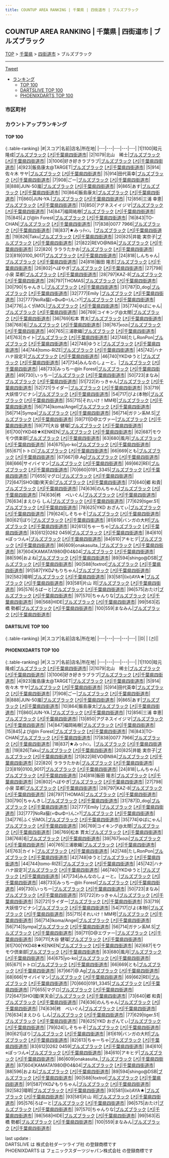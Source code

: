 ```yaml
---
title: COUNTUP AREA RANKING | 千葉県 | 四街道市 | ブルズブラック
---
```

## COUNTUP AREA RANKING | 千葉県 | 四街道市 | ブルズブラック

[TOP](/darts/rank/) > [千葉県](/darts/rank/千葉県/) > [四街道市](/darts/rank/千葉県/四街道市/) > ブルズブラック

___

<a href="https://twitter.com/share?ref_src=twsrc%5Etfw" data-text="COUNTUP AREA RANKING | 千葉県四街道市ブルズブラック" class="twitter-share-button" data-hashtags="DARTSLIVE,PHOENIXDARTS,darts,ダーツ" data-show-count="false">Tweet</a>

* [ランキング](#カウントアップランキング)
    * [TOP 100](#top-100)
    * [DARTSLIVE TOP 100](#dartslive-top-100)
    * [PHOENIXDARTS TOP 100](#phoenixdarts-top-100)

### 市区町村

<ul>

</ul>

### カウントアップランキング

#### TOP 100



{:.table-ranking}
|#|スコア|名前|店名|所在地|
|---|---|---|---|---|
|1|1100|<span class="rank-name-pd">畦元 隆成</span>|<a href="/darts/rank/shops/52377.html">ブルズブラック</a> <a href="https://vs.phoenixdarts.com/jp/shop/shopDetailInfo/s_52377?s_seq=52377">[↗]</a>|<a href="/darts/rank/千葉県/四街道市">千葉県四街道市</a>|
|2|1079|<span class="rank-name-pd">北山　稀士</span>|<a href="/darts/rank/shops/52377.html">ブルズブラック</a> <a href="https://vs.phoenixdarts.com/jp/shop/shopDetailInfo/s_52377?s_seq=52377">[↗]</a>|<a href="/darts/rank/千葉県/四街道市">千葉県四街道市</a>|
|3|1006|<span class="rank-name-pd">好き好きラブラブ</span>|<a href="/darts/rank/shops/52377.html">ブルズブラック</a> <a href="https://vs.phoenixdarts.com/jp/shop/shopDetailInfo/s_52377?s_seq=52377">[↗]</a>|<a href="/darts/rank/千葉県/四街道市">千葉県四街道市</a>|
|4|923|<span class="rank-name-pd">飯島康太@TARGET</span>|<a href="/darts/rank/shops/52377.html">ブルズブラック</a> <a href="https://vs.phoenixdarts.com/jp/shop/shopDetailInfo/s_52377?s_seq=52377">[↗]</a>|<a href="/darts/rank/千葉県/四街道市">千葉県四街道市</a>|
|5|914|<span class="rank-name-pd"><span class="pro-icon-pd"></span>佐々木 サヤ</span>|<a href="/darts/rank/shops/52377.html">ブルズブラック</a> <a href="https://vs.phoenixdarts.com/jp/shop/shopDetailInfo/s_52377?s_seq=52377">[↗]</a>|<a href="/darts/rank/千葉県/四街道市">千葉県四街道市</a>|
|5|914|<span class="rank-name-pd">田代英幸</span>|<a href="/darts/rank/shops/52377.html">ブルズブラック</a> <a href="https://vs.phoenixdarts.com/jp/shop/shopDetailInfo/s_52377?s_seq=52377">[↗]</a>|<a href="/darts/rank/千葉県/四街道市">千葉県四街道市</a>|
|7|908|<span class="rank-name-pd">ごー</span>|<a href="/darts/rank/shops/52377.html">ブルズブラック</a> <a href="https://vs.phoenixdarts.com/jp/shop/shopDetailInfo/s_52377?s_seq=52377">[↗]</a>|<a href="/darts/rank/千葉県/四街道市">千葉県四街道市</a>|
|8|888|<span class="rank-name-pd">JUN-50嵐</span>|<a href="/darts/rank/shops/52377.html">ブルズブラック</a> <a href="https://vs.phoenixdarts.com/jp/shop/shopDetailInfo/s_52377?s_seq=52377">[↗]</a>|<a href="/darts/rank/千葉県/四街道市">千葉県四街道市</a>|
|9|865|<span class="rank-name-pd">あす</span>|<a href="/darts/rank/shops/52377.html">ブルズブラック</a> <a href="https://vs.phoenixdarts.com/jp/shop/shopDetailInfo/s_52377?s_seq=52377">[↗]</a>|<a href="/darts/rank/千葉県/四街道市">千葉県四街道市</a>|
|10|864|<span class="rank-name-pd">飯島康太</span>|<a href="/darts/rank/shops/52377.html">ブルズブラック</a> <a href="https://vs.phoenixdarts.com/jp/shop/shopDetailInfo/s_52377?s_seq=52377">[↗]</a>|<a href="/darts/rank/千葉県/四街道市">千葉県四街道市</a>|
|11|860|<span class="rank-name-pd">JUN-YA.</span>|<a href="/darts/rank/shops/52377.html">ブルズブラック</a> <a href="https://vs.phoenixdarts.com/jp/shop/shopDetailInfo/s_52377?s_seq=52377">[↗]</a>|<a href="/darts/rank/千葉県/四街道市">千葉県四街道市</a>|
|12|856|<span class="rank-name-pd">三浦 幸恵</span>|<a href="/darts/rank/shops/52377.html">ブルズブラック</a> <a href="https://vs.phoenixdarts.com/jp/shop/shopDetailInfo/s_52377?s_seq=52377">[↗]</a>|<a href="/darts/rank/千葉県/四街道市">千葉県四街道市</a>|
|13|850|<span class="rank-name-pd">アグネスイイジマ</span>|<a href="/darts/rank/shops/52377.html">ブルズブラック</a> <a href="https://vs.phoenixdarts.com/jp/shop/shopDetailInfo/s_52377?s_seq=52377">[↗]</a>|<a href="/darts/rank/千葉県/四街道市">千葉県四街道市</a>|
|14|847|<span class="rank-name-pd">福岡祐樹</span>|<a href="/darts/rank/shops/52377.html">ブルズブラック</a> <a href="https://vs.phoenixdarts.com/jp/shop/shopDetailInfo/s_52377?s_seq=52377">[↗]</a>|<a href="/darts/rank/千葉県/四街道市">千葉県四街道市</a>|
|15|845|<span class="rank-name-pd">よぴ@In Forest</span>|<a href="/darts/rank/shops/52377.html">ブルズブラック</a> <a href="https://vs.phoenixdarts.com/jp/shop/shopDetailInfo/s_52377?s_seq=52377">[↗]</a>|<a href="/darts/rank/千葉県/四街道市">千葉県四街道市</a>|
|16|843|<span class="rank-name-pd">TO-CHAN</span>|<a href="/darts/rank/shops/52377.html">ブルズブラック</a> <a href="https://vs.phoenixdarts.com/jp/shop/shopDetailInfo/s_52377?s_seq=52377">[↗]</a>|<a href="/darts/rank/千葉県/四街道市">千葉県四街道市</a>|
|17|838|<span class="rank-name-pd">0077 7966</span>|<a href="/darts/rank/shops/52377.html">ブルズブラック</a> <a href="https://vs.phoenixdarts.com/jp/shop/shopDetailInfo/s_52377?s_seq=52377">[↗]</a>|<a href="/darts/rank/千葉県/四街道市">千葉県四街道市</a>|
|18|837|<span class="rank-name-pd">★みっﾁｬﾝ。</span>|<a href="/darts/rank/shops/52377.html">ブルズブラック</a> <a href="https://vs.phoenixdarts.com/jp/shop/shopDetailInfo/s_52377?s_seq=52377">[↗]</a>|<a href="/darts/rank/千葉県/四街道市">千葉県四街道市</a>|
|19|826|<span class="rank-name-pd">Taku</span>|<a href="/darts/rank/shops/52377.html">ブルズブラック</a> <a href="https://vs.phoenixdarts.com/jp/shop/shopDetailInfo/s_52377?s_seq=52377">[↗]</a>|<a href="/darts/rank/千葉県/四街道市">千葉県四街道市</a>|
|20|825|<span class="rank-name-pd"><span class="pro-icon-pd"></span>井能 実奈子</span>|<a href="/darts/rank/shops/52377.html">ブルズブラック</a> <a href="https://vs.phoenixdarts.com/jp/shop/shopDetailInfo/s_52377?s_seq=52377">[↗]</a>|<a href="/darts/rank/千葉県/四街道市">千葉県四街道市</a>|
|21|822|<span class="rank-name-pd">REVO@N9A</span>|<a href="/darts/rank/shops/52377.html">ブルズブラック</a> <a href="https://vs.phoenixdarts.com/jp/shop/shopDetailInfo/s_52377?s_seq=52377">[↗]</a>|<a href="/darts/rank/千葉県/四街道市">千葉県四街道市</a>|
|22|820|<span class="rank-name-pd"> ラララたかお</span>|<a href="/darts/rank/shops/52377.html">ブルズブラック</a> <a href="https://vs.phoenixdarts.com/jp/shop/shopDetailInfo/s_52377?s_seq=52377">[↗]</a>|<a href="/darts/rank/千葉県/四街道市">千葉県四街道市</a>|
|23|819|<span class="rank-name-pd">0100_9017</span>|<a href="/darts/rank/shops/52377.html">ブルズブラック</a> <a href="https://vs.phoenixdarts.com/jp/shop/shopDetailInfo/s_52377?s_seq=52377">[↗]</a>|<a href="/darts/rank/千葉県/四街道市">千葉県四街道市</a>|
|24|818|<span class="rank-name-pd">しんちゃん</span>|<a href="/darts/rank/shops/52377.html">ブルズブラック</a> <a href="https://vs.phoenixdarts.com/jp/shop/shopDetailInfo/s_52377?s_seq=52377">[↗]</a>|<a href="/darts/rank/千葉県/四街道市">千葉県四街道市</a>|
|24|818|<span class="rank-name-pd"><span class="pro-icon-pd"></span>飯田 隆志</span>|<a href="/darts/rank/shops/52377.html">ブルズブラック</a> <a href="https://vs.phoenixdarts.com/jp/shop/shopDetailInfo/s_52377?s_seq=52377">[↗]</a>|<a href="/darts/rank/千葉県/四街道市">千葉県四街道市</a>|
|26|802|<span class="rank-name-pd">へぼやぎ</span>|<a href="/darts/rank/shops/52377.html">ブルズブラック</a> <a href="https://vs.phoenixdarts.com/jp/shop/shopDetailInfo/s_52377?s_seq=52377">[↗]</a>|<a href="/darts/rank/千葉県/四街道市">千葉県四街道市</a>|
|27|798|<span class="rank-name-pd"><span class="pro-icon-pd"></span>小泉 菜都</span>|<a href="/darts/rank/shops/52377.html">ブルズブラック</a> <a href="https://vs.phoenixdarts.com/jp/shop/shopDetailInfo/s_52377?s_seq=52377">[↗]</a>|<a href="/darts/rank/千葉県/四街道市">千葉県四街道市</a>|
|28|797|<span class="rank-name-pd">KAZ-8</span>|<a href="/darts/rank/shops/52377.html">ブルズブラック</a> <a href="https://vs.phoenixdarts.com/jp/shop/shopDetailInfo/s_52377?s_seq=52377">[↗]</a>|<a href="/darts/rank/千葉県/四街道市">千葉県四街道市</a>|
|28|797|<span class="rank-name-pd">THOMAS</span>|<a href="/darts/rank/shops/52377.html">ブルズブラック</a> <a href="https://vs.phoenixdarts.com/jp/shop/shopDetailInfo/s_52377?s_seq=52377">[↗]</a>|<a href="/darts/rank/千葉県/四街道市">千葉県四街道市</a>|
|30|790|<span class="rank-name-pd">ちゃんきし</span>|<a href="/darts/rank/shops/52377.html">ブルズブラック</a> <a href="https://vs.phoenixdarts.com/jp/shop/shopDetailInfo/s_52377?s_seq=52377">[↗]</a>|<a href="/darts/rank/千葉県/四街道市">千葉県四街道市</a>|
|31|787|<span class="rank-name-pd">D_dog</span>|<a href="/darts/rank/shops/52377.html">ブルズブラック</a> <a href="https://vs.phoenixdarts.com/jp/shop/shopDetailInfo/s_52377?s_seq=52377">[↗]</a>|<a href="/darts/rank/千葉県/四街道市">千葉県四街道市</a>|
|32|777|<span class="rank-name-pd">Emily </span>|<a href="/darts/rank/shops/52377.html">ブルズブラック</a> <a href="https://vs.phoenixdarts.com/jp/shop/shopDetailInfo/s_52377?s_seq=52377">[↗]</a>|<a href="/darts/rank/千葉県/四街道市">千葉県四街道市</a>|
|32|777|<span class="rank-name-pd">NoRa猫(=ΦωΦ=)んﾆｬ?</span>|<a href="/darts/rank/shops/52377.html">ブルズブラック</a> <a href="https://vs.phoenixdarts.com/jp/shop/shopDetailInfo/s_52377?s_seq=52377">[↗]</a>|<a href="/darts/rank/千葉県/四街道市">千葉県四街道市</a>|
|34|776|<span class="rank-name-pd">ふく卐MOL</span>|<a href="/darts/rank/shops/52377.html">ブルズブラック</a> <a href="https://vs.phoenixdarts.com/jp/shop/shopDetailInfo/s_52377?s_seq=52377">[↗]</a>|<a href="/darts/rank/千葉県/四街道市">千葉県四街道市</a>|
|35|774|<span class="rank-name-pd">ゆばにゃん</span>|<a href="/darts/rank/shops/52377.html">ブルズブラック</a> <a href="https://vs.phoenixdarts.com/jp/shop/shopDetailInfo/s_52377?s_seq=52377">[↗]</a>|<a href="/darts/rank/千葉県/四街道市">千葉県四街道市</a>|
|36|769|<span class="rank-name-pd">コイキング@太閤</span>|<a href="/darts/rank/shops/52377.html">ブルズブラック</a> <a href="https://vs.phoenixdarts.com/jp/shop/shopDetailInfo/s_52377?s_seq=52377">[↗]</a>|<a href="/darts/rank/千葉県/四街道市">千葉県四街道市</a>|
|36|769|<span class="rank-name-pd"><span class="pro-icon-pd"></span>松本 貫太</span>|<a href="/darts/rank/shops/52377.html">ブルズブラック</a> <a href="https://vs.phoenixdarts.com/jp/shop/shopDetailInfo/s_52377?s_seq=52377">[↗]</a>|<a href="/darts/rank/千葉県/四街道市">千葉県四街道市</a>|
|38|768|<span class="rank-name-pd">毛</span>|<a href="/darts/rank/shops/52377.html">ブルズブラック</a> <a href="https://vs.phoenixdarts.com/jp/shop/shopDetailInfo/s_52377?s_seq=52377">[↗]</a>|<a href="/darts/rank/千葉県/四街道市">千葉県四街道市</a>|
|39|767|<span class="rank-name-pd">κοzι</span>|<a href="/darts/rank/shops/52377.html">ブルズブラック</a> <a href="https://vs.phoenixdarts.com/jp/shop/shopDetailInfo/s_52377?s_seq=52377">[↗]</a>|<a href="/darts/rank/千葉県/四街道市">千葉県四街道市</a>|
|40|765|<span class="rank-name-pd">三浦歌織</span>|<a href="/darts/rank/shops/52377.html">ブルズブラック</a> <a href="https://vs.phoenixdarts.com/jp/shop/shopDetailInfo/s_52377?s_seq=52377">[↗]</a>|<a href="/darts/rank/千葉県/四街道市">千葉県四街道市</a>|
|41|763|<span class="rank-name-pd">カイト</span>|<a href="/darts/rank/shops/52377.html">ブルズブラック</a> <a href="https://vs.phoenixdarts.com/jp/shop/shopDetailInfo/s_52377?s_seq=52377">[↗]</a>|<a href="/darts/rank/千葉県/四街道市">千葉県四街道市</a>|
|42|748|<span class="rank-name-pd">たしRonPon</span>|<a href="/darts/rank/shops/52377.html">ブルズブラック</a> <a href="https://vs.phoenixdarts.com/jp/shop/shopDetailInfo/s_52377?s_seq=52377">[↗]</a>|<a href="/darts/rank/千葉県/四街道市">千葉県四街道市</a>|
|42|748|<span class="rank-name-pd">ゆうと</span>|<a href="/darts/rank/shops/52377.html">ブルズブラック</a> <a href="https://vs.phoenixdarts.com/jp/shop/shopDetailInfo/s_52377?s_seq=52377">[↗]</a>|<a href="/darts/rank/千葉県/四街道市">千葉県四街道市</a>|
|44|744|<span class="rank-name-pd">tomo-RIZE</span>|<a href="/darts/rank/shops/52377.html">ブルズブラック</a> <a href="https://vs.phoenixdarts.com/jp/shop/shopDetailInfo/s_52377?s_seq=52377">[↗]</a>|<a href="/darts/rank/千葉県/四街道市">千葉県四街道市</a>|
|45|742|<span class="rank-name-pd">ハナハナ設定3</span>|<a href="/darts/rank/shops/52377.html">ブルズブラック</a> <a href="https://vs.phoenixdarts.com/jp/shop/shopDetailInfo/s_52377?s_seq=52377">[↗]</a>|<a href="/darts/rank/千葉県/四街道市">千葉県四街道市</a>|
|46|740|<span class="rank-name-pd">YKDゆうと</span>|<a href="/darts/rank/shops/52377.html">ブルズブラック</a> <a href="https://vs.phoenixdarts.com/jp/shop/shopDetailInfo/s_52377?s_seq=52377">[↗]</a>|<a href="/darts/rank/千葉県/四街道市">千葉県四街道市</a>|
|47|734|<span class="rank-name-pd">みんなのしょーと。</span>|<a href="/darts/rank/shops/52377.html">ブルズブラック</a> <a href="https://vs.phoenixdarts.com/jp/shop/shopDetailInfo/s_52377?s_seq=52377">[↗]</a>|<a href="/darts/rank/千葉県/四街道市">千葉県四街道市</a>|
|48|733|<span class="rank-name-pd">みっちー@In Forest</span>|<a href="/darts/rank/shops/52377.html">ブルズブラック</a> <a href="https://vs.phoenixdarts.com/jp/shop/shopDetailInfo/s_52377?s_seq=52377">[↗]</a>|<a href="/darts/rank/千葉県/四街道市">千葉県四街道市</a>|
|49|730|<span class="rank-name-pd">いっちー</span>|<a href="/darts/rank/shops/52377.html">ブルズブラック</a> <a href="https://vs.phoenixdarts.com/jp/shop/shopDetailInfo/s_52377?s_seq=52377">[↗]</a>|<a href="/darts/rank/千葉県/四街道市">千葉県四街道市</a>|
|50|723|<span class="rank-name-pd">まなみ</span>|<a href="/darts/rank/shops/52377.html">ブルズブラック</a> <a href="https://vs.phoenixdarts.com/jp/shop/shopDetailInfo/s_52377?s_seq=52377">[↗]</a>|<a href="/darts/rank/千葉県/四街道市">千葉県四街道市</a>|
|51|722|<span class="rank-name-pd">わっきゃん</span>|<a href="/darts/rank/shops/52377.html">ブルズブラック</a> <a href="https://vs.phoenixdarts.com/jp/shop/shopDetailInfo/s_52377?s_seq=52377">[↗]</a>|<a href="/darts/rank/千葉県/四街道市">千葉県四街道市</a>|
|52|721|<span class="rank-name-pd">ライダー</span>|<a href="/darts/rank/shops/52377.html">ブルズブラック</a> <a href="https://vs.phoenixdarts.com/jp/shop/shopDetailInfo/s_52377?s_seq=52377">[↗]</a>|<a href="/darts/rank/千葉県/四街道市">千葉県四街道市</a>|
|53|719|<span class="rank-name-pd">大妖怪ワビナシ</span>|<a href="/darts/rank/shops/52377.html">ブルズブラック</a> <a href="https://vs.phoenixdarts.com/jp/shop/shopDetailInfo/s_52377?s_seq=52377">[↗]</a>|<a href="/darts/rank/千葉県/四街道市">千葉県四街道市</a>|
|54|717|<span class="rank-name-pd">ぴよ(本物)</span>|<a href="/darts/rank/shops/52377.html">ブルズブラック</a> <a href="https://vs.phoenixdarts.com/jp/shop/shopDetailInfo/s_52377?s_seq=52377">[↗]</a>|<a href="/darts/rank/千葉県/四街道市">千葉県四街道市</a>|
|55|715|<span class="rank-name-pd">それいけ！MM号</span>|<a href="/darts/rank/shops/52377.html">ブルズブラック</a> <a href="https://vs.phoenixdarts.com/jp/shop/shopDetailInfo/s_52377?s_seq=52377">[↗]</a>|<a href="/darts/rank/千葉県/四街道市">千葉県四街道市</a>|
|56|714|<span class="rank-name-pd">Ikoma/Angel</span>|<a href="/darts/rank/shops/52377.html">ブルズブラック</a> <a href="https://vs.phoenixdarts.com/jp/shop/shopDetailInfo/s_52377?s_seq=52377">[↗]</a>|<a href="/darts/rank/千葉県/四街道市">千葉県四街道市</a>|
|56|714|<span class="rank-name-pd">Sympa</span>|<a href="/darts/rank/shops/52377.html">ブルズブラック</a> <a href="https://vs.phoenixdarts.com/jp/shop/shopDetailInfo/s_52377?s_seq=52377">[↗]</a>|<a href="/darts/rank/千葉県/四街道市">千葉県四街道市</a>|
|56|714|<span class="rank-name-pd">ガテン系M.S</span>|<a href="/darts/rank/shops/52377.html">ブルズブラック</a> <a href="https://vs.phoenixdarts.com/jp/shop/shopDetailInfo/s_52377?s_seq=52377">[↗]</a>|<a href="/darts/rank/千葉県/四街道市">千葉県四街道市</a>|
|59|711|<span class="rank-name-pd">D@エヴァー</span>|<a href="/darts/rank/shops/52377.html">ブルズブラック</a> <a href="https://vs.phoenixdarts.com/jp/shop/shopDetailInfo/s_52377?s_seq=52377">[↗]</a>|<a href="/darts/rank/千葉県/四街道市">千葉県四街道市</a>|
|59|711|<span class="rank-name-pd">大谷 健瑠</span>|<a href="/darts/rank/shops/52377.html">ブルズブラック</a> <a href="https://vs.phoenixdarts.com/jp/shop/shopDetailInfo/s_52377?s_seq=52377">[↗]</a>|<a href="/darts/rank/千葉県/四街道市">千葉県四街道市</a>|
|61|700|<span class="rank-name-pd">YKD48★KENKEN</span>|<a href="/darts/rank/shops/52377.html">ブルズブラック</a> <a href="https://vs.phoenixdarts.com/jp/shop/shopDetailInfo/s_52377?s_seq=52377">[↗]</a>|<a href="/darts/rank/千葉県/四街道市">千葉県四街道市</a>|
|62|687|<span class="rank-name-pd">モウモウ倶楽部</span>|<a href="/darts/rank/shops/52377.html">ブルズブラック</a> <a href="https://vs.phoenixdarts.com/jp/shop/shopDetailInfo/s_52377?s_seq=52377">[↗]</a>|<a href="/darts/rank/千葉県/四街道市">千葉県四街道市</a>|
|63|680|<span class="rank-name-pd">風月</span>|<a href="/darts/rank/shops/52377.html">ブルズブラック</a> <a href="https://vs.phoenixdarts.com/jp/shop/shopDetailInfo/s_52377?s_seq=52377">[↗]</a>|<a href="/darts/rank/千葉県/四街道市">千葉県四街道市</a>|
|64|675|<span class="rank-name-pd">yo-ko</span>|<a href="/darts/rank/shops/52377.html">ブルズブラック</a> <a href="https://vs.phoenixdarts.com/jp/shop/shopDetailInfo/s_52377?s_seq=52377">[↗]</a>|<a href="/darts/rank/千葉県/四街道市">千葉県四街道市</a>|
|65|671|<span class="rank-name-pd">トトロ</span>|<a href="/darts/rank/shops/52377.html">ブルズブラック</a> <a href="https://vs.phoenixdarts.com/jp/shop/shopDetailInfo/s_52377?s_seq=52377">[↗]</a>|<a href="/darts/rank/千葉県/四街道市">千葉県四街道市</a>|
|66|669|<span class="rank-name-pd">とも</span>|<a href="/darts/rank/shops/52377.html">ブルズブラック</a> <a href="https://vs.phoenixdarts.com/jp/shop/shopDetailInfo/s_52377?s_seq=52377">[↗]</a>|<a href="/darts/rank/千葉県/四街道市">千葉県四街道市</a>|
|67|667|<span class="rank-name-pd">@.Ag</span>|<a href="/darts/rank/shops/52377.html">ブルズブラック</a> <a href="https://vs.phoenixdarts.com/jp/shop/shopDetailInfo/s_52377?s_seq=52377">[↗]</a>|<a href="/darts/rank/千葉県/四街道市">千葉県四街道市</a>|
|68|666|<span class="rank-name-pd">サイバイマン</span>|<a href="/darts/rank/shops/52377.html">ブルズブラック</a> <a href="https://vs.phoenixdarts.com/jp/shop/shopDetailInfo/s_52377?s_seq=52377">[↗]</a>|<a href="/darts/rank/千葉県/四街道市">千葉県四街道市</a>|
|69|662|<span class="rank-name-pd">REI</span>|<a href="/darts/rank/shops/52377.html">ブルズブラック</a> <a href="https://vs.phoenixdarts.com/jp/shop/shopDetailInfo/s_52377?s_seq=52377">[↗]</a>|<a href="/darts/rank/千葉県/四街道市">千葉県四街道市</a>|
|70|660|<span class="rank-name-pd">0191_3345</span>|<a href="/darts/rank/shops/52377.html">ブルズブラック</a> <a href="https://vs.phoenixdarts.com/jp/shop/shopDetailInfo/s_52377?s_seq=52377">[↗]</a>|<a href="/darts/rank/千葉県/四街道市">千葉県四街道市</a>|
|71|655|<span class="rank-name-pd">マグロ</span>|<a href="/darts/rank/shops/52377.html">ブルズブラック</a> <a href="https://vs.phoenixdarts.com/jp/shop/shopDetailInfo/s_52377?s_seq=52377">[↗]</a>|<a href="/darts/rank/千葉県/四街道市">千葉県四街道市</a>|
|72|647|<span class="rank-name-pd">SHO(國)笑天会</span>|<a href="/darts/rank/shops/52377.html">ブルズブラック</a> <a href="https://vs.phoenixdarts.com/jp/shop/shopDetailInfo/s_52377?s_seq=52377">[↗]</a>|<a href="/darts/rank/千葉県/四街道市">千葉県四街道市</a>|
|73|640|<span class="rank-name-pd">郷 和貴</span>|<a href="/darts/rank/shops/52377.html">ブルズブラック</a> <a href="https://vs.phoenixdarts.com/jp/shop/shopDetailInfo/s_52377?s_seq=52377">[↗]</a>|<a href="/darts/rank/千葉県/四街道市">千葉県四街道市</a>|
|74|636|<span class="rank-name-pd">のんちゃん</span>|<a href="/darts/rank/shops/52377.html">ブルズブラック</a> <a href="https://vs.phoenixdarts.com/jp/shop/shopDetailInfo/s_52377?s_seq=52377">[↗]</a>|<a href="/darts/rank/千葉県/四街道市">千葉県四街道市</a>|
|74|636|<span class="rank-name-pd">柊　べいぐん</span>|<a href="/darts/rank/shops/52377.html">ブルズブラック</a> <a href="https://vs.phoenixdarts.com/jp/shop/shopDetailInfo/s_52377?s_seq=52377">[↗]</a>|<a href="/darts/rank/千葉県/四街道市">千葉県四街道市</a>|
|76|634|<span class="rank-name-pd">まえひら しん</span>|<a href="/darts/rank/shops/52377.html">ブルズブラック</a> <a href="https://vs.phoenixdarts.com/jp/shop/shopDetailInfo/s_52377?s_seq=52377">[↗]</a>|<a href="/darts/rank/千葉県/四街道市">千葉県四街道市</a>|
|77|629|<span class="rank-name-pd">tiger.51</span>|<a href="/darts/rank/shops/52377.html">ブルズブラック</a> <a href="https://vs.phoenixdarts.com/jp/shop/shopDetailInfo/s_52377?s_seq=52377">[↗]</a>|<a href="/darts/rank/千葉県/四街道市">千葉県四街道市</a>|
|78|625|<span class="rank-name-pd">YKD おざんてぃ</span>|<a href="/darts/rank/shops/52377.html">ブルズブラック</a> <a href="https://vs.phoenixdarts.com/jp/shop/shopDetailInfo/s_52377?s_seq=52377">[↗]</a>|<a href="/darts/rank/千葉県/四街道市">千葉県四街道市</a>|
|79|624|<span class="rank-name-pd">しそちゃそ</span>|<a href="/darts/rank/shops/52377.html">ブルズブラック</a> <a href="https://vs.phoenixdarts.com/jp/shop/shopDetailInfo/s_52377?s_seq=52377">[↗]</a>|<a href="/darts/rank/千葉県/四街道市">千葉県四街道市</a>|
|80|621|<span class="rank-name-pd">ぼり</span>|<a href="/darts/rank/shops/52377.html">ブルズブラック</a> <a href="https://vs.phoenixdarts.com/jp/shop/shopDetailInfo/s_52377?s_seq=52377">[↗]</a>|<a href="/darts/rank/千葉県/四街道市">千葉県四街道市</a>|
|81|619|<span class="rank-name-pd">バンガの大村</span>|<a href="/darts/rank/shops/52377.html">ブルズブラック</a> <a href="https://vs.phoenixdarts.com/jp/shop/shopDetailInfo/s_52377?s_seq=52377">[↗]</a>|<a href="/darts/rank/千葉県/四街道市">千葉県四街道市</a>|
|82|613|<span class="rank-name-pd">ちゃーちゃ</span>|<a href="/darts/rank/shops/52377.html">ブルズブラック</a> <a href="https://vs.phoenixdarts.com/jp/shop/shopDetailInfo/s_52377?s_seq=52377">[↗]</a>|<a href="/darts/rank/千葉県/四街道市">千葉県四街道市</a>|
|83|612|<span class="rank-name-pd">0262 0459</span>|<a href="/darts/rank/shops/52377.html">ブルズブラック</a> <a href="https://vs.phoenixdarts.com/jp/shop/shopDetailInfo/s_52377?s_seq=52377">[↗]</a>|<a href="/darts/rank/千葉県/四街道市">千葉県四街道市</a>|
|84|610|<span class="rank-name-pd">⭐︎ぽっつん⭐︎</span>|<a href="/darts/rank/shops/52377.html">ブルズブラック</a> <a href="https://vs.phoenixdarts.com/jp/shop/shopDetailInfo/s_52377?s_seq=52377">[↗]</a>|<a href="/darts/rank/千葉県/四街道市">千葉県四街道市</a>|
|84|610|<span class="rank-name-pd">アキヒデ</span>|<a href="/darts/rank/shops/52377.html">ブルズブラック</a> <a href="https://vs.phoenixdarts.com/jp/shop/shopDetailInfo/s_52377?s_seq=52377">[↗]</a>|<a href="/darts/rank/千葉県/四街道市">千葉県四街道市</a>|
|86|609|<span class="rank-name-pd">onakasuita_</span>|<a href="/darts/rank/shops/52377.html">ブルズブラック</a> <a href="https://vs.phoenixdarts.com/jp/shop/shopDetailInfo/s_52377?s_seq=52377">[↗]</a>|<a href="/darts/rank/千葉県/四街道市">千葉県四街道市</a>|
|87|604|<span class="rank-name-pd">KAMATA1980@04&amp;04</span>|<a href="/darts/rank/shops/52377.html">ブルズブラック</a> <a href="https://vs.phoenixdarts.com/jp/shop/shopDetailInfo/s_52377?s_seq=52377">[↗]</a>|<a href="/darts/rank/千葉県/四街道市">千葉県四街道市</a>|
|88|596|<span class="rank-name-pd">およね</span>|<a href="/darts/rank/shops/52377.html">ブルズブラック</a> <a href="https://vs.phoenixdarts.com/jp/shop/shopDetailInfo/s_52377?s_seq=52377">[↗]</a>|<a href="/darts/rank/千葉県/四街道市">千葉県四街道市</a>|
|89|594|<span class="rank-name-pd">shingo@DSB</span>|<a href="/darts/rank/shops/52377.html">ブルズブラック</a> <a href="https://vs.phoenixdarts.com/jp/shop/shopDetailInfo/s_52377?s_seq=52377">[↗]</a>|<a href="/darts/rank/千葉県/四街道市">千葉県四街道市</a>|
|90|588|<span class="rank-name-pd">foxtrot</span>|<a href="/darts/rank/shops/52377.html">ブルズブラック</a> <a href="https://vs.phoenixdarts.com/jp/shop/shopDetailInfo/s_52377?s_seq=52377">[↗]</a>|<a href="/darts/rank/千葉県/四街道市">千葉県四街道市</a>|
|91|587|<span class="rank-name-pd">YKD♪もりちゃん</span>|<a href="/darts/rank/shops/52377.html">ブルズブラック</a> <a href="https://vs.phoenixdarts.com/jp/shop/shopDetailInfo/s_52377?s_seq=52377">[↗]</a>|<a href="/darts/rank/千葉県/四街道市">千葉県四街道市</a>|
|92|582|<span class="rank-name-pd">晴明</span>|<a href="/darts/rank/shops/52377.html">ブルズブラック</a> <a href="https://vs.phoenixdarts.com/jp/shop/shopDetailInfo/s_52377?s_seq=52377">[↗]</a>|<a href="/darts/rank/千葉県/四街道市">千葉県四街道市</a>|
|93|581|<span class="rank-name-pd">(ixi)AYA★</span>|<a href="/darts/rank/shops/52377.html">ブルズブラック</a> <a href="https://vs.phoenixdarts.com/jp/shop/shopDetailInfo/s_52377?s_seq=52377">[↗]</a>|<a href="/darts/rank/千葉県/四街道市">千葉県四街道市</a>|
|93|581|<span class="rank-name-pd">片山 司</span>|<a href="/darts/rank/shops/52377.html">ブルズブラック</a> <a href="https://vs.phoenixdarts.com/jp/shop/shopDetailInfo/s_52377?s_seq=52377">[↗]</a>|<a href="/darts/rank/千葉県/四街道市">千葉県四街道市</a>|
|95|576|<span class="rank-name-pd">ろばーと</span>|<a href="/darts/rank/shops/52377.html">ブルズブラック</a> <a href="https://vs.phoenixdarts.com/jp/shop/shopDetailInfo/s_52377?s_seq=52377">[↗]</a>|<a href="/darts/rank/千葉県/四街道市">千葉県四街道市</a>|
|96|575|<span class="rank-name-pd">おたけ</span>|<a href="/darts/rank/shops/52377.html">ブルズブラック</a> <a href="https://vs.phoenixdarts.com/jp/shop/shopDetailInfo/s_52377?s_seq=52377">[↗]</a>|<a href="/darts/rank/千葉県/四街道市">千葉県四街道市</a>|
|97|570|<span class="rank-name-pd">ちゃんりな</span>|<a href="/darts/rank/shops/52377.html">ブルズブラック</a> <a href="https://vs.phoenixdarts.com/jp/shop/shopDetailInfo/s_52377?s_seq=52377">[↗]</a>|<a href="/darts/rank/千葉県/四街道市">千葉県四街道市</a>|
|98|568|<span class="rank-name-pd">HIDE</span>|<a href="/darts/rank/shops/52377.html">ブルズブラック</a> <a href="https://vs.phoenixdarts.com/jp/shop/shopDetailInfo/s_52377?s_seq=52377">[↗]</a>|<a href="/darts/rank/千葉県/四街道市">千葉県四街道市</a>|
|99|563|<span class="rank-name-pd"><span class="pro-icon-pd"></span>石橋 勢都</span>|<a href="/darts/rank/shops/52377.html">ブルズブラック</a> <a href="https://vs.phoenixdarts.com/jp/shop/shopDetailInfo/s_52377?s_seq=52377">[↗]</a>|<a href="/darts/rank/千葉県/四街道市">千葉県四街道市</a>|
|100|559|<span class="rank-name-pd">まなみん</span>|<a href="/darts/rank/shops/52377.html">ブルズブラック</a> <a href="https://vs.phoenixdarts.com/jp/shop/shopDetailInfo/s_52377?s_seq=52377">[↗]</a>|<a href="/darts/rank/千葉県/四街道市">千葉県四街道市</a>|


#### DARTSLIVE TOP 100



{:.table-ranking}
|#|スコア|名前|店名|所在地|
|---|---|---|---|---|
||0|<span class="rank-name-dl"> </span>|<a href="/darts/rank/shops/.html"></a> <a href="">[↗]</a>|<a href="/darts/rank//"></a>|


#### PHOENIXDARTS TOP 100



{:.table-ranking}
|#|スコア|名前|店名|所在地|
|---|---|---|---|---|
|1|1100|<span class="rank-name-pd">畦元 隆成</span>|<a href="/darts/rank/shops/52377.html">ブルズブラック</a> <a href="https://vs.phoenixdarts.com/jp/shop/shopDetailInfo/s_52377?s_seq=52377">[↗]</a>|<a href="/darts/rank/千葉県/四街道市">千葉県四街道市</a>|
|2|1079|<span class="rank-name-pd">北山　稀士</span>|<a href="/darts/rank/shops/52377.html">ブルズブラック</a> <a href="https://vs.phoenixdarts.com/jp/shop/shopDetailInfo/s_52377?s_seq=52377">[↗]</a>|<a href="/darts/rank/千葉県/四街道市">千葉県四街道市</a>|
|3|1006|<span class="rank-name-pd">好き好きラブラブ</span>|<a href="/darts/rank/shops/52377.html">ブルズブラック</a> <a href="https://vs.phoenixdarts.com/jp/shop/shopDetailInfo/s_52377?s_seq=52377">[↗]</a>|<a href="/darts/rank/千葉県/四街道市">千葉県四街道市</a>|
|4|923|<span class="rank-name-pd">飯島康太@TARGET</span>|<a href="/darts/rank/shops/52377.html">ブルズブラック</a> <a href="https://vs.phoenixdarts.com/jp/shop/shopDetailInfo/s_52377?s_seq=52377">[↗]</a>|<a href="/darts/rank/千葉県/四街道市">千葉県四街道市</a>|
|5|914|<span class="rank-name-pd"><span class="pro-icon-pd"></span>佐々木 サヤ</span>|<a href="/darts/rank/shops/52377.html">ブルズブラック</a> <a href="https://vs.phoenixdarts.com/jp/shop/shopDetailInfo/s_52377?s_seq=52377">[↗]</a>|<a href="/darts/rank/千葉県/四街道市">千葉県四街道市</a>|
|5|914|<span class="rank-name-pd">田代英幸</span>|<a href="/darts/rank/shops/52377.html">ブルズブラック</a> <a href="https://vs.phoenixdarts.com/jp/shop/shopDetailInfo/s_52377?s_seq=52377">[↗]</a>|<a href="/darts/rank/千葉県/四街道市">千葉県四街道市</a>|
|7|908|<span class="rank-name-pd">ごー</span>|<a href="/darts/rank/shops/52377.html">ブルズブラック</a> <a href="https://vs.phoenixdarts.com/jp/shop/shopDetailInfo/s_52377?s_seq=52377">[↗]</a>|<a href="/darts/rank/千葉県/四街道市">千葉県四街道市</a>|
|8|888|<span class="rank-name-pd">JUN-50嵐</span>|<a href="/darts/rank/shops/52377.html">ブルズブラック</a> <a href="https://vs.phoenixdarts.com/jp/shop/shopDetailInfo/s_52377?s_seq=52377">[↗]</a>|<a href="/darts/rank/千葉県/四街道市">千葉県四街道市</a>|
|9|865|<span class="rank-name-pd">あす</span>|<a href="/darts/rank/shops/52377.html">ブルズブラック</a> <a href="https://vs.phoenixdarts.com/jp/shop/shopDetailInfo/s_52377?s_seq=52377">[↗]</a>|<a href="/darts/rank/千葉県/四街道市">千葉県四街道市</a>|
|10|864|<span class="rank-name-pd">飯島康太</span>|<a href="/darts/rank/shops/52377.html">ブルズブラック</a> <a href="https://vs.phoenixdarts.com/jp/shop/shopDetailInfo/s_52377?s_seq=52377">[↗]</a>|<a href="/darts/rank/千葉県/四街道市">千葉県四街道市</a>|
|11|860|<span class="rank-name-pd">JUN-YA.</span>|<a href="/darts/rank/shops/52377.html">ブルズブラック</a> <a href="https://vs.phoenixdarts.com/jp/shop/shopDetailInfo/s_52377?s_seq=52377">[↗]</a>|<a href="/darts/rank/千葉県/四街道市">千葉県四街道市</a>|
|12|856|<span class="rank-name-pd">三浦 幸恵</span>|<a href="/darts/rank/shops/52377.html">ブルズブラック</a> <a href="https://vs.phoenixdarts.com/jp/shop/shopDetailInfo/s_52377?s_seq=52377">[↗]</a>|<a href="/darts/rank/千葉県/四街道市">千葉県四街道市</a>|
|13|850|<span class="rank-name-pd">アグネスイイジマ</span>|<a href="/darts/rank/shops/52377.html">ブルズブラック</a> <a href="https://vs.phoenixdarts.com/jp/shop/shopDetailInfo/s_52377?s_seq=52377">[↗]</a>|<a href="/darts/rank/千葉県/四街道市">千葉県四街道市</a>|
|14|847|<span class="rank-name-pd">福岡祐樹</span>|<a href="/darts/rank/shops/52377.html">ブルズブラック</a> <a href="https://vs.phoenixdarts.com/jp/shop/shopDetailInfo/s_52377?s_seq=52377">[↗]</a>|<a href="/darts/rank/千葉県/四街道市">千葉県四街道市</a>|
|15|845|<span class="rank-name-pd">よぴ@In Forest</span>|<a href="/darts/rank/shops/52377.html">ブルズブラック</a> <a href="https://vs.phoenixdarts.com/jp/shop/shopDetailInfo/s_52377?s_seq=52377">[↗]</a>|<a href="/darts/rank/千葉県/四街道市">千葉県四街道市</a>|
|16|843|<span class="rank-name-pd">TO-CHAN</span>|<a href="/darts/rank/shops/52377.html">ブルズブラック</a> <a href="https://vs.phoenixdarts.com/jp/shop/shopDetailInfo/s_52377?s_seq=52377">[↗]</a>|<a href="/darts/rank/千葉県/四街道市">千葉県四街道市</a>|
|17|838|<span class="rank-name-pd">0077 7966</span>|<a href="/darts/rank/shops/52377.html">ブルズブラック</a> <a href="https://vs.phoenixdarts.com/jp/shop/shopDetailInfo/s_52377?s_seq=52377">[↗]</a>|<a href="/darts/rank/千葉県/四街道市">千葉県四街道市</a>|
|18|837|<span class="rank-name-pd">★みっﾁｬﾝ。</span>|<a href="/darts/rank/shops/52377.html">ブルズブラック</a> <a href="https://vs.phoenixdarts.com/jp/shop/shopDetailInfo/s_52377?s_seq=52377">[↗]</a>|<a href="/darts/rank/千葉県/四街道市">千葉県四街道市</a>|
|19|826|<span class="rank-name-pd">Taku</span>|<a href="/darts/rank/shops/52377.html">ブルズブラック</a> <a href="https://vs.phoenixdarts.com/jp/shop/shopDetailInfo/s_52377?s_seq=52377">[↗]</a>|<a href="/darts/rank/千葉県/四街道市">千葉県四街道市</a>|
|20|825|<span class="rank-name-pd"><span class="pro-icon-pd"></span>井能 実奈子</span>|<a href="/darts/rank/shops/52377.html">ブルズブラック</a> <a href="https://vs.phoenixdarts.com/jp/shop/shopDetailInfo/s_52377?s_seq=52377">[↗]</a>|<a href="/darts/rank/千葉県/四街道市">千葉県四街道市</a>|
|21|822|<span class="rank-name-pd">REVO@N9A</span>|<a href="/darts/rank/shops/52377.html">ブルズブラック</a> <a href="https://vs.phoenixdarts.com/jp/shop/shopDetailInfo/s_52377?s_seq=52377">[↗]</a>|<a href="/darts/rank/千葉県/四街道市">千葉県四街道市</a>|
|22|820|<span class="rank-name-pd"> ラララたかお</span>|<a href="/darts/rank/shops/52377.html">ブルズブラック</a> <a href="https://vs.phoenixdarts.com/jp/shop/shopDetailInfo/s_52377?s_seq=52377">[↗]</a>|<a href="/darts/rank/千葉県/四街道市">千葉県四街道市</a>|
|23|819|<span class="rank-name-pd">0100_9017</span>|<a href="/darts/rank/shops/52377.html">ブルズブラック</a> <a href="https://vs.phoenixdarts.com/jp/shop/shopDetailInfo/s_52377?s_seq=52377">[↗]</a>|<a href="/darts/rank/千葉県/四街道市">千葉県四街道市</a>|
|24|818|<span class="rank-name-pd">しんちゃん</span>|<a href="/darts/rank/shops/52377.html">ブルズブラック</a> <a href="https://vs.phoenixdarts.com/jp/shop/shopDetailInfo/s_52377?s_seq=52377">[↗]</a>|<a href="/darts/rank/千葉県/四街道市">千葉県四街道市</a>|
|24|818|<span class="rank-name-pd"><span class="pro-icon-pd"></span>飯田 隆志</span>|<a href="/darts/rank/shops/52377.html">ブルズブラック</a> <a href="https://vs.phoenixdarts.com/jp/shop/shopDetailInfo/s_52377?s_seq=52377">[↗]</a>|<a href="/darts/rank/千葉県/四街道市">千葉県四街道市</a>|
|26|802|<span class="rank-name-pd">へぼやぎ</span>|<a href="/darts/rank/shops/52377.html">ブルズブラック</a> <a href="https://vs.phoenixdarts.com/jp/shop/shopDetailInfo/s_52377?s_seq=52377">[↗]</a>|<a href="/darts/rank/千葉県/四街道市">千葉県四街道市</a>|
|27|798|<span class="rank-name-pd"><span class="pro-icon-pd"></span>小泉 菜都</span>|<a href="/darts/rank/shops/52377.html">ブルズブラック</a> <a href="https://vs.phoenixdarts.com/jp/shop/shopDetailInfo/s_52377?s_seq=52377">[↗]</a>|<a href="/darts/rank/千葉県/四街道市">千葉県四街道市</a>|
|28|797|<span class="rank-name-pd">KAZ-8</span>|<a href="/darts/rank/shops/52377.html">ブルズブラック</a> <a href="https://vs.phoenixdarts.com/jp/shop/shopDetailInfo/s_52377?s_seq=52377">[↗]</a>|<a href="/darts/rank/千葉県/四街道市">千葉県四街道市</a>|
|28|797|<span class="rank-name-pd">THOMAS</span>|<a href="/darts/rank/shops/52377.html">ブルズブラック</a> <a href="https://vs.phoenixdarts.com/jp/shop/shopDetailInfo/s_52377?s_seq=52377">[↗]</a>|<a href="/darts/rank/千葉県/四街道市">千葉県四街道市</a>|
|30|790|<span class="rank-name-pd">ちゃんきし</span>|<a href="/darts/rank/shops/52377.html">ブルズブラック</a> <a href="https://vs.phoenixdarts.com/jp/shop/shopDetailInfo/s_52377?s_seq=52377">[↗]</a>|<a href="/darts/rank/千葉県/四街道市">千葉県四街道市</a>|
|31|787|<span class="rank-name-pd">D_dog</span>|<a href="/darts/rank/shops/52377.html">ブルズブラック</a> <a href="https://vs.phoenixdarts.com/jp/shop/shopDetailInfo/s_52377?s_seq=52377">[↗]</a>|<a href="/darts/rank/千葉県/四街道市">千葉県四街道市</a>|
|32|777|<span class="rank-name-pd">Emily </span>|<a href="/darts/rank/shops/52377.html">ブルズブラック</a> <a href="https://vs.phoenixdarts.com/jp/shop/shopDetailInfo/s_52377?s_seq=52377">[↗]</a>|<a href="/darts/rank/千葉県/四街道市">千葉県四街道市</a>|
|32|777|<span class="rank-name-pd">NoRa猫(=ΦωΦ=)んﾆｬ?</span>|<a href="/darts/rank/shops/52377.html">ブルズブラック</a> <a href="https://vs.phoenixdarts.com/jp/shop/shopDetailInfo/s_52377?s_seq=52377">[↗]</a>|<a href="/darts/rank/千葉県/四街道市">千葉県四街道市</a>|
|34|776|<span class="rank-name-pd">ふく卐MOL</span>|<a href="/darts/rank/shops/52377.html">ブルズブラック</a> <a href="https://vs.phoenixdarts.com/jp/shop/shopDetailInfo/s_52377?s_seq=52377">[↗]</a>|<a href="/darts/rank/千葉県/四街道市">千葉県四街道市</a>|
|35|774|<span class="rank-name-pd">ゆばにゃん</span>|<a href="/darts/rank/shops/52377.html">ブルズブラック</a> <a href="https://vs.phoenixdarts.com/jp/shop/shopDetailInfo/s_52377?s_seq=52377">[↗]</a>|<a href="/darts/rank/千葉県/四街道市">千葉県四街道市</a>|
|36|769|<span class="rank-name-pd">コイキング@太閤</span>|<a href="/darts/rank/shops/52377.html">ブルズブラック</a> <a href="https://vs.phoenixdarts.com/jp/shop/shopDetailInfo/s_52377?s_seq=52377">[↗]</a>|<a href="/darts/rank/千葉県/四街道市">千葉県四街道市</a>|
|36|769|<span class="rank-name-pd"><span class="pro-icon-pd"></span>松本 貫太</span>|<a href="/darts/rank/shops/52377.html">ブルズブラック</a> <a href="https://vs.phoenixdarts.com/jp/shop/shopDetailInfo/s_52377?s_seq=52377">[↗]</a>|<a href="/darts/rank/千葉県/四街道市">千葉県四街道市</a>|
|38|768|<span class="rank-name-pd">毛</span>|<a href="/darts/rank/shops/52377.html">ブルズブラック</a> <a href="https://vs.phoenixdarts.com/jp/shop/shopDetailInfo/s_52377?s_seq=52377">[↗]</a>|<a href="/darts/rank/千葉県/四街道市">千葉県四街道市</a>|
|39|767|<span class="rank-name-pd">κοzι</span>|<a href="/darts/rank/shops/52377.html">ブルズブラック</a> <a href="https://vs.phoenixdarts.com/jp/shop/shopDetailInfo/s_52377?s_seq=52377">[↗]</a>|<a href="/darts/rank/千葉県/四街道市">千葉県四街道市</a>|
|40|765|<span class="rank-name-pd">三浦歌織</span>|<a href="/darts/rank/shops/52377.html">ブルズブラック</a> <a href="https://vs.phoenixdarts.com/jp/shop/shopDetailInfo/s_52377?s_seq=52377">[↗]</a>|<a href="/darts/rank/千葉県/四街道市">千葉県四街道市</a>|
|41|763|<span class="rank-name-pd">カイト</span>|<a href="/darts/rank/shops/52377.html">ブルズブラック</a> <a href="https://vs.phoenixdarts.com/jp/shop/shopDetailInfo/s_52377?s_seq=52377">[↗]</a>|<a href="/darts/rank/千葉県/四街道市">千葉県四街道市</a>|
|42|748|<span class="rank-name-pd">たしRonPon</span>|<a href="/darts/rank/shops/52377.html">ブルズブラック</a> <a href="https://vs.phoenixdarts.com/jp/shop/shopDetailInfo/s_52377?s_seq=52377">[↗]</a>|<a href="/darts/rank/千葉県/四街道市">千葉県四街道市</a>|
|42|748|<span class="rank-name-pd">ゆうと</span>|<a href="/darts/rank/shops/52377.html">ブルズブラック</a> <a href="https://vs.phoenixdarts.com/jp/shop/shopDetailInfo/s_52377?s_seq=52377">[↗]</a>|<a href="/darts/rank/千葉県/四街道市">千葉県四街道市</a>|
|44|744|<span class="rank-name-pd">tomo-RIZE</span>|<a href="/darts/rank/shops/52377.html">ブルズブラック</a> <a href="https://vs.phoenixdarts.com/jp/shop/shopDetailInfo/s_52377?s_seq=52377">[↗]</a>|<a href="/darts/rank/千葉県/四街道市">千葉県四街道市</a>|
|45|742|<span class="rank-name-pd">ハナハナ設定3</span>|<a href="/darts/rank/shops/52377.html">ブルズブラック</a> <a href="https://vs.phoenixdarts.com/jp/shop/shopDetailInfo/s_52377?s_seq=52377">[↗]</a>|<a href="/darts/rank/千葉県/四街道市">千葉県四街道市</a>|
|46|740|<span class="rank-name-pd">YKDゆうと</span>|<a href="/darts/rank/shops/52377.html">ブルズブラック</a> <a href="https://vs.phoenixdarts.com/jp/shop/shopDetailInfo/s_52377?s_seq=52377">[↗]</a>|<a href="/darts/rank/千葉県/四街道市">千葉県四街道市</a>|
|47|734|<span class="rank-name-pd">みんなのしょーと。</span>|<a href="/darts/rank/shops/52377.html">ブルズブラック</a> <a href="https://vs.phoenixdarts.com/jp/shop/shopDetailInfo/s_52377?s_seq=52377">[↗]</a>|<a href="/darts/rank/千葉県/四街道市">千葉県四街道市</a>|
|48|733|<span class="rank-name-pd">みっちー@In Forest</span>|<a href="/darts/rank/shops/52377.html">ブルズブラック</a> <a href="https://vs.phoenixdarts.com/jp/shop/shopDetailInfo/s_52377?s_seq=52377">[↗]</a>|<a href="/darts/rank/千葉県/四街道市">千葉県四街道市</a>|
|49|730|<span class="rank-name-pd">いっちー</span>|<a href="/darts/rank/shops/52377.html">ブルズブラック</a> <a href="https://vs.phoenixdarts.com/jp/shop/shopDetailInfo/s_52377?s_seq=52377">[↗]</a>|<a href="/darts/rank/千葉県/四街道市">千葉県四街道市</a>|
|50|723|<span class="rank-name-pd">まなみ</span>|<a href="/darts/rank/shops/52377.html">ブルズブラック</a> <a href="https://vs.phoenixdarts.com/jp/shop/shopDetailInfo/s_52377?s_seq=52377">[↗]</a>|<a href="/darts/rank/千葉県/四街道市">千葉県四街道市</a>|
|51|722|<span class="rank-name-pd">わっきゃん</span>|<a href="/darts/rank/shops/52377.html">ブルズブラック</a> <a href="https://vs.phoenixdarts.com/jp/shop/shopDetailInfo/s_52377?s_seq=52377">[↗]</a>|<a href="/darts/rank/千葉県/四街道市">千葉県四街道市</a>|
|52|721|<span class="rank-name-pd">ライダー</span>|<a href="/darts/rank/shops/52377.html">ブルズブラック</a> <a href="https://vs.phoenixdarts.com/jp/shop/shopDetailInfo/s_52377?s_seq=52377">[↗]</a>|<a href="/darts/rank/千葉県/四街道市">千葉県四街道市</a>|
|53|719|<span class="rank-name-pd">大妖怪ワビナシ</span>|<a href="/darts/rank/shops/52377.html">ブルズブラック</a> <a href="https://vs.phoenixdarts.com/jp/shop/shopDetailInfo/s_52377?s_seq=52377">[↗]</a>|<a href="/darts/rank/千葉県/四街道市">千葉県四街道市</a>|
|54|717|<span class="rank-name-pd">ぴよ(本物)</span>|<a href="/darts/rank/shops/52377.html">ブルズブラック</a> <a href="https://vs.phoenixdarts.com/jp/shop/shopDetailInfo/s_52377?s_seq=52377">[↗]</a>|<a href="/darts/rank/千葉県/四街道市">千葉県四街道市</a>|
|55|715|<span class="rank-name-pd">それいけ！MM号</span>|<a href="/darts/rank/shops/52377.html">ブルズブラック</a> <a href="https://vs.phoenixdarts.com/jp/shop/shopDetailInfo/s_52377?s_seq=52377">[↗]</a>|<a href="/darts/rank/千葉県/四街道市">千葉県四街道市</a>|
|56|714|<span class="rank-name-pd">Ikoma/Angel</span>|<a href="/darts/rank/shops/52377.html">ブルズブラック</a> <a href="https://vs.phoenixdarts.com/jp/shop/shopDetailInfo/s_52377?s_seq=52377">[↗]</a>|<a href="/darts/rank/千葉県/四街道市">千葉県四街道市</a>|
|56|714|<span class="rank-name-pd">Sympa</span>|<a href="/darts/rank/shops/52377.html">ブルズブラック</a> <a href="https://vs.phoenixdarts.com/jp/shop/shopDetailInfo/s_52377?s_seq=52377">[↗]</a>|<a href="/darts/rank/千葉県/四街道市">千葉県四街道市</a>|
|56|714|<span class="rank-name-pd">ガテン系M.S</span>|<a href="/darts/rank/shops/52377.html">ブルズブラック</a> <a href="https://vs.phoenixdarts.com/jp/shop/shopDetailInfo/s_52377?s_seq=52377">[↗]</a>|<a href="/darts/rank/千葉県/四街道市">千葉県四街道市</a>|
|59|711|<span class="rank-name-pd">D@エヴァー</span>|<a href="/darts/rank/shops/52377.html">ブルズブラック</a> <a href="https://vs.phoenixdarts.com/jp/shop/shopDetailInfo/s_52377?s_seq=52377">[↗]</a>|<a href="/darts/rank/千葉県/四街道市">千葉県四街道市</a>|
|59|711|<span class="rank-name-pd">大谷 健瑠</span>|<a href="/darts/rank/shops/52377.html">ブルズブラック</a> <a href="https://vs.phoenixdarts.com/jp/shop/shopDetailInfo/s_52377?s_seq=52377">[↗]</a>|<a href="/darts/rank/千葉県/四街道市">千葉県四街道市</a>|
|61|700|<span class="rank-name-pd">YKD48★KENKEN</span>|<a href="/darts/rank/shops/52377.html">ブルズブラック</a> <a href="https://vs.phoenixdarts.com/jp/shop/shopDetailInfo/s_52377?s_seq=52377">[↗]</a>|<a href="/darts/rank/千葉県/四街道市">千葉県四街道市</a>|
|62|687|<span class="rank-name-pd">モウモウ倶楽部</span>|<a href="/darts/rank/shops/52377.html">ブルズブラック</a> <a href="https://vs.phoenixdarts.com/jp/shop/shopDetailInfo/s_52377?s_seq=52377">[↗]</a>|<a href="/darts/rank/千葉県/四街道市">千葉県四街道市</a>|
|63|680|<span class="rank-name-pd">風月</span>|<a href="/darts/rank/shops/52377.html">ブルズブラック</a> <a href="https://vs.phoenixdarts.com/jp/shop/shopDetailInfo/s_52377?s_seq=52377">[↗]</a>|<a href="/darts/rank/千葉県/四街道市">千葉県四街道市</a>|
|64|675|<span class="rank-name-pd">yo-ko</span>|<a href="/darts/rank/shops/52377.html">ブルズブラック</a> <a href="https://vs.phoenixdarts.com/jp/shop/shopDetailInfo/s_52377?s_seq=52377">[↗]</a>|<a href="/darts/rank/千葉県/四街道市">千葉県四街道市</a>|
|65|671|<span class="rank-name-pd">トトロ</span>|<a href="/darts/rank/shops/52377.html">ブルズブラック</a> <a href="https://vs.phoenixdarts.com/jp/shop/shopDetailInfo/s_52377?s_seq=52377">[↗]</a>|<a href="/darts/rank/千葉県/四街道市">千葉県四街道市</a>|
|66|669|<span class="rank-name-pd">とも</span>|<a href="/darts/rank/shops/52377.html">ブルズブラック</a> <a href="https://vs.phoenixdarts.com/jp/shop/shopDetailInfo/s_52377?s_seq=52377">[↗]</a>|<a href="/darts/rank/千葉県/四街道市">千葉県四街道市</a>|
|67|667|<span class="rank-name-pd">@.Ag</span>|<a href="/darts/rank/shops/52377.html">ブルズブラック</a> <a href="https://vs.phoenixdarts.com/jp/shop/shopDetailInfo/s_52377?s_seq=52377">[↗]</a>|<a href="/darts/rank/千葉県/四街道市">千葉県四街道市</a>|
|68|666|<span class="rank-name-pd">サイバイマン</span>|<a href="/darts/rank/shops/52377.html">ブルズブラック</a> <a href="https://vs.phoenixdarts.com/jp/shop/shopDetailInfo/s_52377?s_seq=52377">[↗]</a>|<a href="/darts/rank/千葉県/四街道市">千葉県四街道市</a>|
|69|662|<span class="rank-name-pd">REI</span>|<a href="/darts/rank/shops/52377.html">ブルズブラック</a> <a href="https://vs.phoenixdarts.com/jp/shop/shopDetailInfo/s_52377?s_seq=52377">[↗]</a>|<a href="/darts/rank/千葉県/四街道市">千葉県四街道市</a>|
|70|660|<span class="rank-name-pd">0191_3345</span>|<a href="/darts/rank/shops/52377.html">ブルズブラック</a> <a href="https://vs.phoenixdarts.com/jp/shop/shopDetailInfo/s_52377?s_seq=52377">[↗]</a>|<a href="/darts/rank/千葉県/四街道市">千葉県四街道市</a>|
|71|655|<span class="rank-name-pd">マグロ</span>|<a href="/darts/rank/shops/52377.html">ブルズブラック</a> <a href="https://vs.phoenixdarts.com/jp/shop/shopDetailInfo/s_52377?s_seq=52377">[↗]</a>|<a href="/darts/rank/千葉県/四街道市">千葉県四街道市</a>|
|72|647|<span class="rank-name-pd">SHO(國)笑天会</span>|<a href="/darts/rank/shops/52377.html">ブルズブラック</a> <a href="https://vs.phoenixdarts.com/jp/shop/shopDetailInfo/s_52377?s_seq=52377">[↗]</a>|<a href="/darts/rank/千葉県/四街道市">千葉県四街道市</a>|
|73|640|<span class="rank-name-pd">郷 和貴</span>|<a href="/darts/rank/shops/52377.html">ブルズブラック</a> <a href="https://vs.phoenixdarts.com/jp/shop/shopDetailInfo/s_52377?s_seq=52377">[↗]</a>|<a href="/darts/rank/千葉県/四街道市">千葉県四街道市</a>|
|74|636|<span class="rank-name-pd">のんちゃん</span>|<a href="/darts/rank/shops/52377.html">ブルズブラック</a> <a href="https://vs.phoenixdarts.com/jp/shop/shopDetailInfo/s_52377?s_seq=52377">[↗]</a>|<a href="/darts/rank/千葉県/四街道市">千葉県四街道市</a>|
|74|636|<span class="rank-name-pd">柊　べいぐん</span>|<a href="/darts/rank/shops/52377.html">ブルズブラック</a> <a href="https://vs.phoenixdarts.com/jp/shop/shopDetailInfo/s_52377?s_seq=52377">[↗]</a>|<a href="/darts/rank/千葉県/四街道市">千葉県四街道市</a>|
|76|634|<span class="rank-name-pd">まえひら しん</span>|<a href="/darts/rank/shops/52377.html">ブルズブラック</a> <a href="https://vs.phoenixdarts.com/jp/shop/shopDetailInfo/s_52377?s_seq=52377">[↗]</a>|<a href="/darts/rank/千葉県/四街道市">千葉県四街道市</a>|
|77|629|<span class="rank-name-pd">tiger.51</span>|<a href="/darts/rank/shops/52377.html">ブルズブラック</a> <a href="https://vs.phoenixdarts.com/jp/shop/shopDetailInfo/s_52377?s_seq=52377">[↗]</a>|<a href="/darts/rank/千葉県/四街道市">千葉県四街道市</a>|
|78|625|<span class="rank-name-pd">YKD おざんてぃ</span>|<a href="/darts/rank/shops/52377.html">ブルズブラック</a> <a href="https://vs.phoenixdarts.com/jp/shop/shopDetailInfo/s_52377?s_seq=52377">[↗]</a>|<a href="/darts/rank/千葉県/四街道市">千葉県四街道市</a>|
|79|624|<span class="rank-name-pd">しそちゃそ</span>|<a href="/darts/rank/shops/52377.html">ブルズブラック</a> <a href="https://vs.phoenixdarts.com/jp/shop/shopDetailInfo/s_52377?s_seq=52377">[↗]</a>|<a href="/darts/rank/千葉県/四街道市">千葉県四街道市</a>|
|80|621|<span class="rank-name-pd">ぼり</span>|<a href="/darts/rank/shops/52377.html">ブルズブラック</a> <a href="https://vs.phoenixdarts.com/jp/shop/shopDetailInfo/s_52377?s_seq=52377">[↗]</a>|<a href="/darts/rank/千葉県/四街道市">千葉県四街道市</a>|
|81|619|<span class="rank-name-pd">バンガの大村</span>|<a href="/darts/rank/shops/52377.html">ブルズブラック</a> <a href="https://vs.phoenixdarts.com/jp/shop/shopDetailInfo/s_52377?s_seq=52377">[↗]</a>|<a href="/darts/rank/千葉県/四街道市">千葉県四街道市</a>|
|82|613|<span class="rank-name-pd">ちゃーちゃ</span>|<a href="/darts/rank/shops/52377.html">ブルズブラック</a> <a href="https://vs.phoenixdarts.com/jp/shop/shopDetailInfo/s_52377?s_seq=52377">[↗]</a>|<a href="/darts/rank/千葉県/四街道市">千葉県四街道市</a>|
|83|612|<span class="rank-name-pd">0262 0459</span>|<a href="/darts/rank/shops/52377.html">ブルズブラック</a> <a href="https://vs.phoenixdarts.com/jp/shop/shopDetailInfo/s_52377?s_seq=52377">[↗]</a>|<a href="/darts/rank/千葉県/四街道市">千葉県四街道市</a>|
|84|610|<span class="rank-name-pd">⭐︎ぽっつん⭐︎</span>|<a href="/darts/rank/shops/52377.html">ブルズブラック</a> <a href="https://vs.phoenixdarts.com/jp/shop/shopDetailInfo/s_52377?s_seq=52377">[↗]</a>|<a href="/darts/rank/千葉県/四街道市">千葉県四街道市</a>|
|84|610|<span class="rank-name-pd">アキヒデ</span>|<a href="/darts/rank/shops/52377.html">ブルズブラック</a> <a href="https://vs.phoenixdarts.com/jp/shop/shopDetailInfo/s_52377?s_seq=52377">[↗]</a>|<a href="/darts/rank/千葉県/四街道市">千葉県四街道市</a>|
|86|609|<span class="rank-name-pd">onakasuita_</span>|<a href="/darts/rank/shops/52377.html">ブルズブラック</a> <a href="https://vs.phoenixdarts.com/jp/shop/shopDetailInfo/s_52377?s_seq=52377">[↗]</a>|<a href="/darts/rank/千葉県/四街道市">千葉県四街道市</a>|
|87|604|<span class="rank-name-pd">KAMATA1980@04&amp;04</span>|<a href="/darts/rank/shops/52377.html">ブルズブラック</a> <a href="https://vs.phoenixdarts.com/jp/shop/shopDetailInfo/s_52377?s_seq=52377">[↗]</a>|<a href="/darts/rank/千葉県/四街道市">千葉県四街道市</a>|
|88|596|<span class="rank-name-pd">およね</span>|<a href="/darts/rank/shops/52377.html">ブルズブラック</a> <a href="https://vs.phoenixdarts.com/jp/shop/shopDetailInfo/s_52377?s_seq=52377">[↗]</a>|<a href="/darts/rank/千葉県/四街道市">千葉県四街道市</a>|
|89|594|<span class="rank-name-pd">shingo@DSB</span>|<a href="/darts/rank/shops/52377.html">ブルズブラック</a> <a href="https://vs.phoenixdarts.com/jp/shop/shopDetailInfo/s_52377?s_seq=52377">[↗]</a>|<a href="/darts/rank/千葉県/四街道市">千葉県四街道市</a>|
|90|588|<span class="rank-name-pd">foxtrot</span>|<a href="/darts/rank/shops/52377.html">ブルズブラック</a> <a href="https://vs.phoenixdarts.com/jp/shop/shopDetailInfo/s_52377?s_seq=52377">[↗]</a>|<a href="/darts/rank/千葉県/四街道市">千葉県四街道市</a>|
|91|587|<span class="rank-name-pd">YKD♪もりちゃん</span>|<a href="/darts/rank/shops/52377.html">ブルズブラック</a> <a href="https://vs.phoenixdarts.com/jp/shop/shopDetailInfo/s_52377?s_seq=52377">[↗]</a>|<a href="/darts/rank/千葉県/四街道市">千葉県四街道市</a>|
|92|582|<span class="rank-name-pd">晴明</span>|<a href="/darts/rank/shops/52377.html">ブルズブラック</a> <a href="https://vs.phoenixdarts.com/jp/shop/shopDetailInfo/s_52377?s_seq=52377">[↗]</a>|<a href="/darts/rank/千葉県/四街道市">千葉県四街道市</a>|
|93|581|<span class="rank-name-pd">(ixi)AYA★</span>|<a href="/darts/rank/shops/52377.html">ブルズブラック</a> <a href="https://vs.phoenixdarts.com/jp/shop/shopDetailInfo/s_52377?s_seq=52377">[↗]</a>|<a href="/darts/rank/千葉県/四街道市">千葉県四街道市</a>|
|93|581|<span class="rank-name-pd">片山 司</span>|<a href="/darts/rank/shops/52377.html">ブルズブラック</a> <a href="https://vs.phoenixdarts.com/jp/shop/shopDetailInfo/s_52377?s_seq=52377">[↗]</a>|<a href="/darts/rank/千葉県/四街道市">千葉県四街道市</a>|
|95|576|<span class="rank-name-pd">ろばーと</span>|<a href="/darts/rank/shops/52377.html">ブルズブラック</a> <a href="https://vs.phoenixdarts.com/jp/shop/shopDetailInfo/s_52377?s_seq=52377">[↗]</a>|<a href="/darts/rank/千葉県/四街道市">千葉県四街道市</a>|
|96|575|<span class="rank-name-pd">おたけ</span>|<a href="/darts/rank/shops/52377.html">ブルズブラック</a> <a href="https://vs.phoenixdarts.com/jp/shop/shopDetailInfo/s_52377?s_seq=52377">[↗]</a>|<a href="/darts/rank/千葉県/四街道市">千葉県四街道市</a>|
|97|570|<span class="rank-name-pd">ちゃんりな</span>|<a href="/darts/rank/shops/52377.html">ブルズブラック</a> <a href="https://vs.phoenixdarts.com/jp/shop/shopDetailInfo/s_52377?s_seq=52377">[↗]</a>|<a href="/darts/rank/千葉県/四街道市">千葉県四街道市</a>|
|98|568|<span class="rank-name-pd">HIDE</span>|<a href="/darts/rank/shops/52377.html">ブルズブラック</a> <a href="https://vs.phoenixdarts.com/jp/shop/shopDetailInfo/s_52377?s_seq=52377">[↗]</a>|<a href="/darts/rank/千葉県/四街道市">千葉県四街道市</a>|
|99|563|<span class="rank-name-pd"><span class="pro-icon-pd"></span>石橋 勢都</span>|<a href="/darts/rank/shops/52377.html">ブルズブラック</a> <a href="https://vs.phoenixdarts.com/jp/shop/shopDetailInfo/s_52377?s_seq=52377">[↗]</a>|<a href="/darts/rank/千葉県/四街道市">千葉県四街道市</a>|
|100|559|<span class="rank-name-pd">まなみん</span>|<a href="/darts/rank/shops/52377.html">ブルズブラック</a> <a href="https://vs.phoenixdarts.com/jp/shop/shopDetailInfo/s_52377?s_seq=52377">[↗]</a>|<a href="/darts/rank/千葉県/四街道市">千葉県四街道市</a>|


<div class="footer border-top border-gray-light mt-5 pt-3 text-right text-gray">
    last update : <span style="font-weight: italic" id="foot_last_modified"></span><br />
    DARTSLIVE は 株式会社ダーツライブ社 の登録商標です<br />
    PHOENIXDARTS は フェニックスダーツジャパン株式会社 の登録商標です<br />
</div>

<script src="https://cdnjs.cloudflare.com/ajax/libs/jquery.tablesorter/2.31.3/js/jquery.tablesorter.min.js" integrity="sha512-qzgd5cYSZcosqpzpn7zF2ZId8f/8CHmFKZ8j7mU4OUXTNRd5g+ZHBPsgKEwoqxCtdQvExE5LprwwPAgoicguNg==" crossorigin="anonymous" referrerpolicy="no-referrer"></script>
<link rel="stylesheet" href="https://cdnjs.cloudflare.com/ajax/libs/jquery.tablesorter/2.31.3/css/theme.default.min.css" integrity="sha512-wghhOJkjQX0Lh3NSWvNKeZ0ZpNn+SPVXX1Qyc9OCaogADktxrBiBdKGDoqVUOyhStvMBmJQ8ZdMHiR3wuEq8+w==" crossorigin="anonymous" referrerpolicy="no-referrer" />
<script>
$(function() {
    $(".table-ranking").tablesorter({sortList:[[0, 0]]});
    $("#foot_last_modified").text(formatDate(new Date(document.lastModified), 'yyyy-MM-dd HH:mm:ss'));
});
</script>

<script async src="https://platform.twitter.com/widgets.js" charset="utf-8"></script>